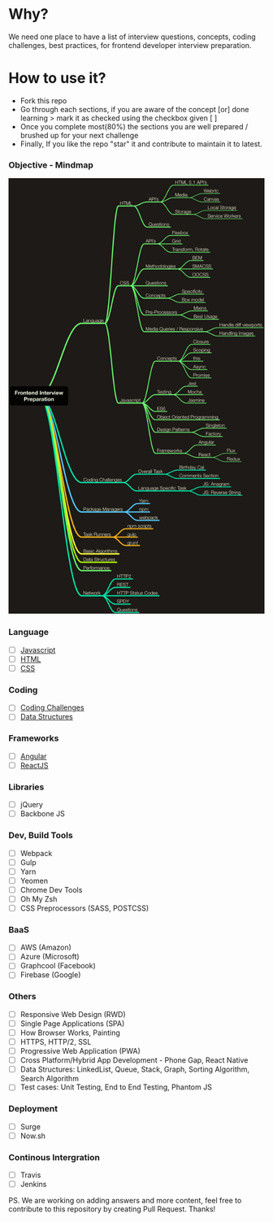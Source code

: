 # Why?

We need one place to have a list of interview questions, concepts, coding challenges, best practices, for frontend developer interview preparation.

# How to use it?

* Fork this repo
* Go through each sections, if you are aware of the concept [or] done learning > mark it as checked using the checkbox given [ ]
* Once you complete most(80%) the sections you are well prepared / brushed up for your next challenge
* Finally, If you like the repo "star" it and contribute to maintain it to latest.

### Objective - Mindmap

![Mind Map](frontend-interview-preparation-mindmap.png "Mind Map")

### Language

* [ ] [Javascript](Javascript)
* [ ] [HTML](HTML)
* [ ] [CSS](CSS)

### Coding

* [ ] [Coding Challenges](Coding%20Problems)
* [ ] [Data Structures](Data%20Structures)

### Frameworks

* [ ] [Angular](Frameworks/AngularJS)
* [ ] [ReactJS](Frameworks/ReactJS)

### Libraries

* [ ] jQuery
* [ ] Backbone JS

### Dev, Build Tools

* [ ] Webpack
* [ ] Gulp
* [ ] Yarn
* [ ] Yeomen
* [ ] Chrome Dev Tools
* [ ] Oh My Zsh
* [ ] CSS Preprocessors (SASS, POSTCSS)

### BaaS

* [ ] AWS (Amazon)
* [ ] Azure (Microsoft)
* [ ] Graphcool (Facebook)
* [ ] Firebase (Google)

### Others

* [ ] Responsive Web Design (RWD)
* [ ] Single Page Applications (SPA)
* [ ] How Browser Works, Painting
* [ ] HTTPS, HTTP/2, SSL
* [ ] Progressive Web Application (PWA)
* [ ] Cross Platform/Hybrid App Development - Phone Gap, React Native
* [ ] Data Structures: LinkedList, Queue, Stack, Graph, Sorting Algorithm, Search Algorithm
* [ ] Test cases: Unit Testing, End to End Testing, Phantom JS

### Deployment

* [ ] Surge
* [ ] Now.sh

### Continous Intergration

* [ ] Travis
* [ ] Jenkins

PS. We are working on adding answers and more content, feel free to contribute to this repository by creating Pull Request. Thanks!
